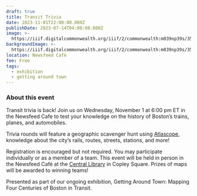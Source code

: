 ```yaml
---
draft: true
title: Transit Trivia
date: 2023-11-01T22:00:00.000Z
publishDate: 2023-07-14T04:00:00.000Z
image: >-
  https://iiif.digitalcommonwealth.org/iiif/2/commonwealth:m039np39s/351,1330,2923,1411/2000,/0/default.jpg
backgroundImage: >-
  https://iiif.digitalcommonwealth.org/iiif/2/commonwealth:m039np39s/351,1330,2923,1411/2000,/0/default.jpg
location: Newsfeed Café
fee: Free
tags:
  - exhibition
  - getting around town
---
```


### About this event

Transit trivia is back! Join us on Wednesday, November 1 at 6:00 pm ET in the Newsfeed Cafe to test your knowledge on the history of Boston’s trains, planes, and automobiles.

Trivia rounds will feature a geographic scavenger hunt using [Atlascope](https://atlascope.leventhalmap.org/), knowledge about the city’s rails, routes, streets, stations, and more!

Registration is encouraged but not required. You may participate individually or as a member of a team. This event will be held in person in the Newsfeed Café at the [Central Library](https://www.bpl.org/locations/3/) in Copley Square. Prizes of maps will be awarded to winning teams!

Presented as part of our ongoing exhibition, Getting Around Town: Mapping Four Centuries of Boston in Transit.
